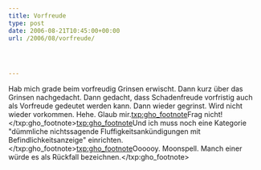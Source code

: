 ```yaml
---
title: Vorfreude
type: post
date: 2006-08-21T10:45:00+00:00
url: /2006/08/vorfreude/




---
```

Hab mich grade beim vorfreudig Grinsen erwischt. Dann kurz über das Grinsen nachgedacht. Dann gedacht, dass Schadenfreude vorfristig auch als Vorfreude gedeutet werden kann. Dann wieder gegrinst. Wird nicht wieder vorkommen. Hehe. Glaub mir.<txp:gho_footnote>Frag nicht!</txp:gho_footnote><txp:gho_footnote>Und ich muss noch eine Kategorie "dümmliche nichtssagende Fluffigkeitsankündigungen mit Befindlichkeitsanzeige" einrichten.</txp:gho_footnote><txp:gho_footnote>Oooooy. Moonspell. Manch einer würde es als Rückfall bezeichnen.</txp:gho_footnote>
